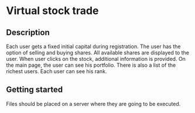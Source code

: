 # Virtual stock trade

## Description
Each user gets a fixed initial capital during registration. The user has the option of selling and buying shares. All available shares are displayed to the user. When user clicks on the stock, additional information is provided. On the main page, the user can see his portfolio. There is also a list of the richest users. Each user can see his rank.

## Getting started
Files should be placed on a server where they are going to be executed.
